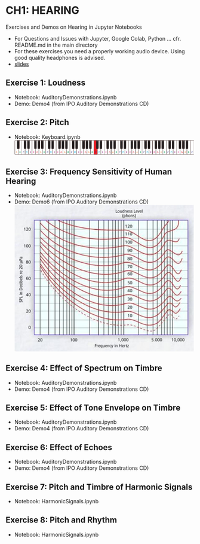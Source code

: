 # CH1: HEARING
Exercises and Demos on Hearing in Jupyter Notebooks

- For Questions and Issues with Jupyter, Google Colab, Python ... cfr. README.md in the main directory
- For these exercises you need a properly working audio device.  Using good quality headphones is advised.
- [slides](ch1_slides/index.html)

## Exercise 1: Loudness

- Notebook: AuditoryDemonstrations.ipynb
- Demo: Demo4 (from IPO Auditory Demonstrations CD)


## Exercise 2: Pitch

- Notebook: Keyboard.ipynb
<img src="88_key_piano.png" alt="Piano Keyboard"></img>

## Exercise 3: Frequency Sensitivity of Human Hearing

- Notebook: AuditoryDemonstrations.ipynb
- Demo: Demo6 (from IPO Auditory Demonstrations CD)
<img src="Fletcher_Munson.jpg" alt="Equal Loudness Curves"></img>

## Exercise 4: Effect of Spectrum on Timbre

- Notebook: AuditoryDemonstrations.ipynb
- Demo: Demo4 (from IPO Auditory Demonstrations CD)

## Exercise 5: Effect of Tone Envelope on Timbre

- Notebook: AuditoryDemonstrations.ipynb
- Demo: Demo4 (from IPO Auditory Demonstrations CD)

## Exercise 6: Effect of Echoes

- Notebook: AuditoryDemonstrations.ipynb
- Demo: Demo4 (from IPO Auditory Demonstrations CD)

## Exercise 7: Pitch and Timbre of Harmonic Signals

- Notebook: HarmonicSignals.ipynb

## Exercise 8: Pitch and Rhythm

- Notebook: HarmonicSignals.ipynb
